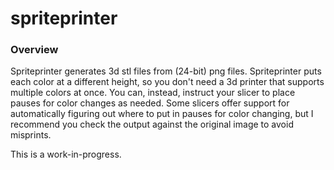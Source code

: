 spriteprinter
=============

### Overview

Spriteprinter generates 3d stl files from (24-bit) png files. Spriteprinter puts
each color at a different height, so you don't need a 3d printer that supports
multiple colors at once. You can, instead, instruct your slicer to place pauses
for color changes as needed. Some slicers offer support for automatically
figuring out where to put in pauses for color changing, but I recommend you
check the output against the original image to avoid misprints.

This is a work-in-progress.
